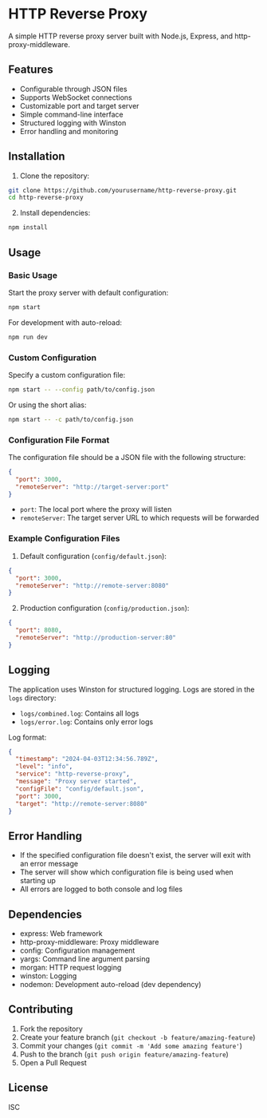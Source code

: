 # HTTP Reverse Proxy

A simple HTTP reverse proxy server built with Node.js, Express, and http-proxy-middleware.

## Features

- Configurable through JSON files
- Supports WebSocket connections
- Customizable port and target server
- Simple command-line interface
- Structured logging with Winston
- Error handling and monitoring

## Installation

1. Clone the repository:
```bash
git clone https://github.com/yourusername/http-reverse-proxy.git
cd http-reverse-proxy
```

2. Install dependencies:
```bash
npm install
```

## Usage

### Basic Usage

Start the proxy server with default configuration:

```bash
npm start
```

For development with auto-reload:
```bash
npm run dev
```

### Custom Configuration

Specify a custom configuration file:

```bash
npm start -- --config path/to/config.json
```

Or using the short alias:
```bash
npm start -- -c path/to/config.json
```

### Configuration File Format

The configuration file should be a JSON file with the following structure:

```json
{
  "port": 3000,
  "remoteServer": "http://target-server:port"
}
```

- `port`: The local port where the proxy will listen
- `remoteServer`: The target server URL to which requests will be forwarded

### Example Configuration Files

1. Default configuration (`config/default.json`):
```json
{
  "port": 3000,
  "remoteServer": "http://remote-server:8080"
}
```

2. Production configuration (`config/production.json`):
```json
{
  "port": 8080,
  "remoteServer": "http://production-server:80"
}
```

## Logging

The application uses Winston for structured logging. Logs are stored in the `logs` directory:

- `logs/combined.log`: Contains all logs
- `logs/error.log`: Contains only error logs

Log format:
```json
{
  "timestamp": "2024-04-03T12:34:56.789Z",
  "level": "info",
  "service": "http-reverse-proxy",
  "message": "Proxy server started",
  "configFile": "config/default.json",
  "port": 3000,
  "target": "http://remote-server:8080"
}
```

## Error Handling

- If the specified configuration file doesn't exist, the server will exit with an error message
- The server will show which configuration file is being used when starting up
- All errors are logged to both console and log files

## Dependencies

- express: Web framework
- http-proxy-middleware: Proxy middleware
- config: Configuration management
- yargs: Command line argument parsing
- morgan: HTTP request logging
- winston: Logging
- nodemon: Development auto-reload (dev dependency)

## Contributing

1. Fork the repository
2. Create your feature branch (`git checkout -b feature/amazing-feature`)
3. Commit your changes (`git commit -m 'Add some amazing feature'`)
4. Push to the branch (`git push origin feature/amazing-feature`)
5. Open a Pull Request

## License

ISC 